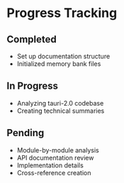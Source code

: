 # Progress Tracking

## Completed
- Set up documentation structure
- Initialized memory bank files

## In Progress
- Analyzing tauri-2.0 codebase
- Creating technical summaries

## Pending
- Module-by-module analysis
- API documentation review
- Implementation details
- Cross-reference creation